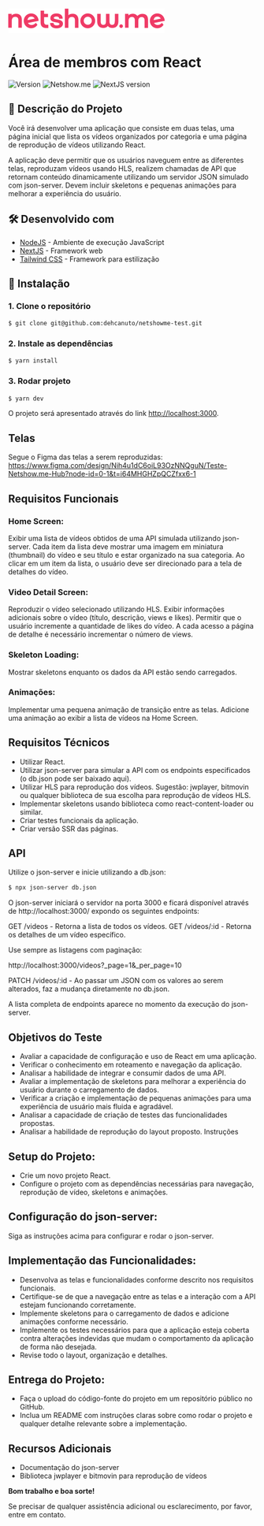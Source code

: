 ![Netshow.me](.github/netshowme-logo.svg)

# Área de membros com React

![Version](https://img.shields.io/badge/1.0.0-beta?label=version)
![Netshow.me](https://img.shields.io/badge/powered_by-Netshow.me-EF3B66)
![NextJS version](https://img.shields.io/badge/NextJS-15.0.1-black?style=flat-square&logo=next.js&logoColor=white)

## 📖 Descrição do Projeto

Você irá desenvolver uma aplicação que consiste em duas telas, uma página inicial que lista os vídeos organizados por categoria e uma página de reprodução de vídeos utilizando React.

A aplicação deve permitir que os usuários naveguem entre as diferentes telas, reproduzam vídeos usando HLS, realizem chamadas de API que retornam conteúdo dinamicamente utilizando um servidor JSON simulado com json-server. Devem incluir skeletons e pequenas animações para melhorar a experiência do usuário.

## 🛠️ Desenvolvido com

*  [NodeJS](https://nodejs.org/en/docs/) - Ambiente de execução JavaScript
*  [NextJS](https://nextjs.org/docs) - Framework web
*  [Tailwind CSS](https://tailwindcss.com/docs) - Framework para estilização

## 🚀 Instalação

### 1. Clone o repositório

```bash
$ git clone git@github.com:dehcanuto/netshowme-test.git
```

### 2. Instale as dependências

```bash
$ yarn install
```

### 3. Rodar projeto

```bash
$ yarn dev
```

O projeto será apresentado através do link [http://localhost:3000](http://localhost:3000).

## Telas

Segue o Figma das telas a serem reproduzidas: https://www.figma.com/design/Nih4u1dC6oiL93OzNNQguN/Teste-Netshow.me-Hub?node-id=0-1&t=i64MHGHZpQCZfxx6-1

## Requisitos Funcionais

### Home Screen:

Exibir uma lista de vídeos obtidos de uma API simulada utilizando json-server.
Cada item da lista deve mostrar uma imagem em miniatura (thumbnail) do vídeo e seu título e estar organizado na sua categoria.
Ao clicar em um item da lista, o usuário deve ser direcionado para a tela de detalhes do vídeo.

### Video Detail Screen:

Reproduzir o vídeo selecionado utilizando HLS.
Exibir informações adicionais sobre o vídeo (título, descrição, views e likes).
Permitir que o usuário incremente a quantidade de likes do vídeo.
A cada acesso a página de detalhe é necessário incrementar o número de views.

### Skeleton Loading:

Mostrar skeletons enquanto os dados da API estão sendo carregados.

### Animações:

Implementar uma pequena animação de transição entre as telas.
Adicione uma animação ao exibir a lista de vídeos na Home Screen.

## Requisitos Técnicos
- Utilizar React.
- Utilizar json-server para simular a API com os endpoints especificados (o db.json pode ser baixado aqui).
- Utilizar HLS para reprodução dos vídeos. Sugestão: jwplayer, bitmovin ou qualquer biblioteca de sua escolha para reprodução de vídeos HLS.
- Implementar skeletons usando biblioteca como react-content-loader ou similar.
- Criar testes funcionais da aplicação.
- Criar versão SSR das páginas.

## API

Utilize o json-server e inicie utilizando a db.json:

```bash
$ npx json-server db.json
```

O json-server iniciará o servidor na porta 3000 e ficará disponível através de http://localhost:3000/ 
expondo os seguintes endpoints:

GET /videos - Retorna a lista de todos os vídeos.
GET /videos/:id - Retorna os detalhes de um vídeo específico.

Use sempre as listagens com paginação:

http://localhost:3000/videos?_page=1&_per_page=10

PATCH /videos/:id - Ao passar um JSON com os valores ao serem alterados, faz a mudança diretamente no db.json.

A lista completa de endpoints aparece no momento da execução do json-server.

## Objetivos do Teste

- Avaliar a capacidade de configuração e uso de React em uma aplicação.
- Verificar o conhecimento em roteamento e navegação da aplicação.
- Analisar a habilidade de integrar e consumir dados de uma API.
- Avaliar a implementação de skeletons para melhorar a experiência do usuário durante o carregamento de dados.
- Verificar a criação e implementação de pequenas animações para uma experiência de usuário mais fluida e agradável.
- Analisar a capacidade de criação de testes das funcionalidades propostas.
- Analisar a habilidade de reprodução do layout proposto.
Instruções

## Setup do Projeto:

- Crie um novo projeto React.
- Configure o projeto com as dependências necessárias para navegação, reprodução de vídeo, skeletons e animações.

## Configuração do json-server:

Siga as instruções acima para configurar e rodar o json-server.

## Implementação das Funcionalidades:

- Desenvolva as telas e funcionalidades conforme descrito nos requisitos funcionais.
- Certifique-se de que a navegação entre as telas e a interação com a API estejam funcionando corretamente.
- Implemente skeletons para o carregamento de dados e adicione animações conforme necessário.
- Implemente os testes necessários para que a aplicação esteja coberta contra alterações indevidas que mudam o comportamento da aplicação de forma não desejada.
- Revise todo o layout, organização e detalhes.

## Entrega do Projeto:

- Faça o upload do código-fonte do projeto em um repositório público no GitHub.
- Inclua um README com instruções claras sobre como rodar o projeto e qualquer detalhe relevante sobre a implementação.

## Recursos Adicionais
- Documentação do json-server
- Biblioteca jwplayer e bitmovin para reprodução de vídeos

**Bom trabalho e boa sorte!**

Se precisar de qualquer assistência adicional ou esclarecimento, por favor, entre em contato.